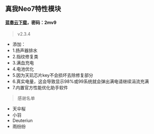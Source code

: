 ## 真我Neo7特性模块
#### [蓝奏云下载]([https://wwrj.lanzouw.com/iyuyz2s95oyd])，密码：2mv9
> v2.3.4
 - 添加：
 - 1.扬声器排水
 - 2.指纹修复类
 - 3.满血充电
 - 4.电池优化
 - 5.因为天玑芯片key不会损坏去除修复部分
 - 6.真实电量，这会导致显示98%或99系统就会弹出满电请继续涓流充满
 - 7.内置官方性能优化助手软件
> 感谢名单
 - 天伞桜
 - 小羽
 - Deuteriun
 - 雨纷纷
